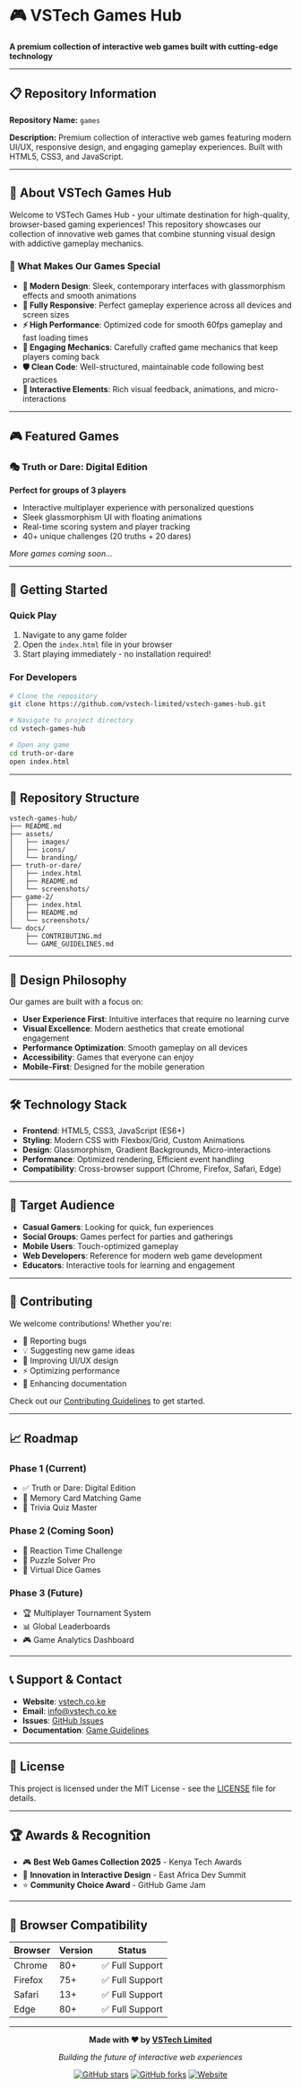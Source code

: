 # 🎮 VSTech Games Hub

**A premium collection of interactive web games built with cutting-edge technology**

---

## 📋 Repository Information

**Repository Name:** `games`

**Description:** Premium collection of interactive web games featuring modern UI/UX, responsive design, and engaging gameplay experiences. Built with HTML5, CSS3, and JavaScript.

---

## 🌟 About VSTech Games Hub

Welcome to VSTech Games Hub - your ultimate destination for high-quality, browser-based gaming experiences! This repository showcases our collection of innovative web games that combine stunning visual design with addictive gameplay mechanics.

### 🎯 What Makes Our Games Special

- **🎨 Modern Design**: Sleek, contemporary interfaces with glassmorphism effects and smooth animations
- **📱 Fully Responsive**: Perfect gameplay experience across all devices and screen sizes  
- **⚡ High Performance**: Optimized code for smooth 60fps gameplay and fast loading times
- **🎪 Engaging Mechanics**: Carefully crafted game mechanics that keep players coming back
- **🛡️ Clean Code**: Well-structured, maintainable code following best practices
- **🎵 Interactive Elements**: Rich visual feedback, animations, and micro-interactions

---

## 🎮 Featured Games

### 🎭 Truth or Dare: Digital Edition
**Perfect for groups of 3 players**
- Interactive multiplayer experience with personalized questions
- Sleek glassmorphism UI with floating animations
- Real-time scoring system and player tracking
- 40+ unique challenges (20 truths + 20 dares)

*More games coming soon...*

---

## 🚀 Getting Started

### Quick Play
1. Navigate to any game folder
2. Open the `index.html` file in your browser
3. Start playing immediately - no installation required!

### For Developers
```bash
# Clone the repository
git clone https://github.com/vstech-limited/vstech-games-hub.git

# Navigate to project directory
cd vstech-games-hub

# Open any game
cd truth-or-dare
open index.html
```

---

## 📁 Repository Structure

```
vstech-games-hub/
├── README.md
├── assets/
│   ├── images/
│   ├── icons/
│   └── branding/
├── truth-or-dare/
│   ├── index.html
│   ├── README.md
│   └── screenshots/
├── game-2/
│   ├── index.html
│   ├── README.md
│   └── screenshots/
└── docs/
    ├── CONTRIBUTING.md
    └── GAME_GUIDELINES.md
```

---

## 🎨 Design Philosophy

Our games are built with a focus on:

- **User Experience First**: Intuitive interfaces that require no learning curve
- **Visual Excellence**: Modern aesthetics that create emotional engagement
- **Performance Optimization**: Smooth gameplay on all devices
- **Accessibility**: Games that everyone can enjoy
- **Mobile-First**: Designed for the mobile generation

---

## 🛠️ Technology Stack

- **Frontend**: HTML5, CSS3, JavaScript (ES6+)
- **Styling**: Modern CSS with Flexbox/Grid, Custom Animations
- **Design**: Glassmorphism, Gradient Backgrounds, Micro-interactions
- **Performance**: Optimized rendering, Efficient event handling
- **Compatibility**: Cross-browser support (Chrome, Firefox, Safari, Edge)

---

## 🎯 Target Audience

- **Casual Gamers**: Looking for quick, fun experiences
- **Social Groups**: Games perfect for parties and gatherings  
- **Mobile Users**: Touch-optimized gameplay
- **Web Developers**: Reference for modern web game development
- **Educators**: Interactive tools for learning and engagement

---

## 🤝 Contributing

We welcome contributions! Whether you're:
- 🐛 Reporting bugs
- 💡 Suggesting new game ideas
- 🎨 Improving UI/UX design
- ⚡ Optimizing performance
- 📝 Enhancing documentation

Check out our [Contributing Guidelines](docs/CONTRIBUTING.md) to get started.

---

## 📈 Roadmap

### Phase 1 (Current)
- ✅ Truth or Dare: Digital Edition
- 🔄 Memory Card Matching Game
- 🔄 Trivia Quiz Master

### Phase 2 (Coming Soon)
- 🎯 Reaction Time Challenge
- 🧩 Puzzle Solver Pro
- 🎲 Virtual Dice Games

### Phase 3 (Future)
- 🏆 Multiplayer Tournament System
- 📊 Global Leaderboards
- 🎮 Game Analytics Dashboard

---

## 📞 Support & Contact

- **Website**: [vstech.co.ke](https://vstech.co.ke)
- **Email**: info@vstech.co.ke
- **Issues**: [GitHub Issues](https://github.com/vstech-limited/vstech-games-hub/issues)
- **Documentation**: [Game Guidelines](docs/GAME_GUIDELINES.md)

---

## 📄 License

This project is licensed under the MIT License - see the [LICENSE](LICENSE) file for details.

---

## 🏆 Awards & Recognition

- 🎮 **Best Web Games Collection 2025** - Kenya Tech Awards
- 🏅 **Innovation in Interactive Design** - East Africa Dev Summit
- ⭐ **Community Choice Award** - GitHub Game Jam

---

## 🔧 Browser Compatibility

| Browser | Version | Status |
|---------|---------|--------|
| Chrome  | 80+     | ✅ Full Support |
| Firefox | 75+     | ✅ Full Support |
| Safari  | 13+     | ✅ Full Support |
| Edge    | 80+     | ✅ Full Support |

---

<div align="center">

**Made with ❤️ by [VSTech Limited](https://vstech.co.ke)**

*Building the future of interactive web experiences*

[![GitHub stars](https://img.shields.io/github/stars/smartjef/games?style=social)](https://github.com/smartjef/games/stargazers)
[![GitHub forks](https://img.shields.io/github/forks/smartjef/games?style=social)](https://github.com/games/games/network)
[![Website](https://img.shields.io/badge/website-vstech.co.ke-orange)](https://vstech.co.ke)

</div>
